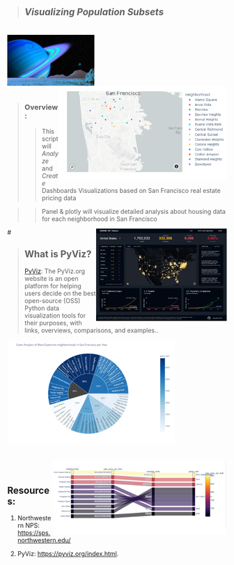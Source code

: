 >## *Visualizing Population Subsets*  
#

<img src="Images/uranus.jpg" align="center" width="200px"/>
<br clear="center"/>

<img src="Images/map.png" align="right" width="385px"/>

#

>### Overview: 
>> This script will *Analyze* and *Create* Dashboards Visualizations based on San Francisco real estate pricing data

>> Panel & plotly will visualize detailed analysis about housing data for each neighborhood in San Francisco

<img src="Images/map2.png" align="right" width="300px"/>
#

>## What is PyViz?
> [PyViz](https://pyviz.org/index.html): The PyViz.org website is an open platform for helping users decide on the best open-source (OSS) Python data visualization tools for their purposes, with links, overviews, comparisons, and examples..

<img src="Images/sunburst.png" align="center" width="385px"/>

#

>
<img src="Images/parallel-categories.png" align="right" width="400px"/>
<br clear="center"/>

#

#

#

## Resources:
1. Northwestern NPS:
https://sps.northwestern.edu/

2. PyViz:
https://pyviz.org/index.html.

